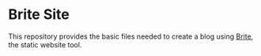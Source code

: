 # Brite Site

This repository provides the basic files needed to create a blog using
[Brite](http://rubyworks.github.com/brite), the static website tool.

